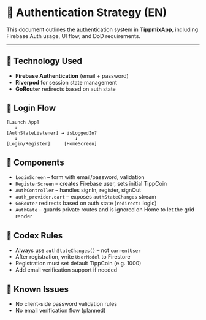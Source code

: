 # 🔐 Authentication Strategy (EN)

This document outlines the authentication system in **TippmixApp**, including Firebase Auth usage, UI flow, and DoD requirements.

---

## 🔧 Technology Used

- **Firebase Authentication** (email + password)
- **Riverpod** for session state management
- **GoRouter** redirects based on auth state

## 🧭 Login Flow

```
[Launch App]
   ↓
[AuthStateListener] → isLoggedIn?
   ↓                     ↓
[Login/Register]     [HomeScreen]
```

## 🧪 Components

- `LoginScreen` – form with email/password, validation
- `RegisterScreen` – creates Firebase user, sets initial TippCoin
- `AuthController` – handles signIn, register, signOut
- `auth_provider.dart` – exposes `authStateChanges` stream
- `GoRouter` redirects based on auth state (`redirect:` logic)
- `AuthGate` – guards private routes and is ignored on Home to let the grid render

## 🎯 Codex Rules

- Always use `authStateChanges()` – not `currentUser`
- After registration, write `UserModel` to Firestore
- Registration must set default TippCoin (e.g. 1000)
- Add email verification support if needed

## 🚧 Known Issues

- No client-side password validation rules
- No email verification flow (planned)

